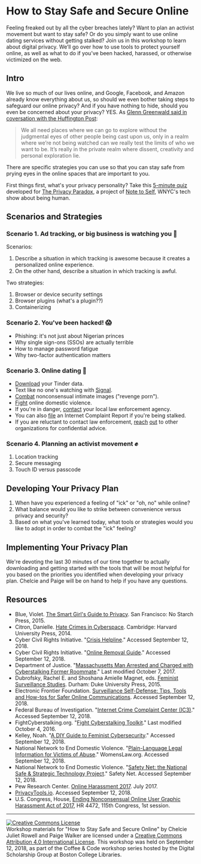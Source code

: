 # How to Stay Safe and Secure Online

Feeling freaked out by all the cyber breaches lately? Want to plan an activist movement but want to stay safe? Or do you simply want to use online dating services without getting stalked? Join us in this workshop to learn about digital privacy. We’ll go over how to use tools to protect yourself online, as well as what to do if you’ve been hacked, harassed, or otherwise victimized on the web.

## Intro

We live so much of our lives online, and Google, Facebook, and Amazon already know everything about us, so should we even bother taking steps to safeguard our online privacy? And if you have nothing to hide, should you even be concerned about your privacy? YES. As [Glenn Greenwald said in coversation with the Huffington Post](https://www.huffingtonpost.com/2014/06/20/glenn-greenwald-privacy_n_5509704.html):

> We all need places where we can go to explore without the judgmental eyes of other people being cast upon us, only in a realm where we’re not being watched can we really test the limits of who we want to be. It’s really in the private realm where dissent, creativity and personal exploration lie.

There are specific strategies you can use so that you can stay safe from prying eyes in the online spaces that are important to you.

First things first, what's your privacy personality? Take this [5-minute quiz](https://wnyc.typeform.com/to/CWAeSB) developed for [The Privacy Paradox](https://project.wnyc.org/privacy-paradox), a project of [Note to Self](https://www.wnycstudios.org/shows/notetoself), WNYC's tech show about being human.

## Scenarios and Strategies

### Scenario 1. Ad tracking, or big business is watching you :eyes:

Scenarios:
1. Describe a situation in which tracking is awesome because it creates a personalized online experience.
2. On the other hand, describe a situation in which tracking is awful.

Two strategies:
1. Browser or device security settings
2. Browser plugins (what's a plugin??)
3. Containerizing

### Scenario 2. You've been hacked! :scream:

* Phishing: it's not just about Nigerian princes
* Why single sign-ons (SSOs) are actually terrible  
* How to manage password fatigue  
* Why two-factor authentication matters  

### Scenario 3. Online dating :love_letter:

* [Download](https://account.gotinder.com/data) your Tinder data.
* Text like no one's watching with [Signal](https://www.signal.org/download).
* [Combat](https://www.cybercivilrights.org) nonconsensual intimate images ("revenge porn").
* [Fight](https://nnedv.org/content/safety-net) online domestic violence.
* If you're in danger, [contact](https://www.bc.edu/offices/bcpd/contact-us.html) your local law enforcement agency.
* You can also [file](https://www.ic3.gov) an Internet Complaint Report if you're being stalked.
* If you are reluctant to contact law enforcement, [reach](https://www.womenslaw.org/) [out](https://www.cybercivilrights.org/ccri-crisis-helpline/) to other organizations for confidential advice.

### Scenario 4. Planning an activist movement :fist:

1. Location tracking
2. Secure messaging
3. Touch ID versus passcode

## Developing Your Privacy Plan

1. When have you experienced a feeling of "ick" or "oh, no" while online?
2. What balance would you like to strike between convenience versus privacy and security?
3. Based on what you've learned today, what tools or strategies would you like to adopt in order to combat the "ick" feeling?

## Implementing Your Privacy Plan

We're devoting the last 30 minutes of our time together to actually downloading and getting started with the tools that will be most helpful for you based on the priorities you identified when developing your privacy plan. Chelcie and Paige will be on hand to help if you have any questions.

## Resources  

* Blue, Violet. [The Smart Girl's Guide to Privacy](http://www.worldcat.org/oclc/943607897). San Francisco: No Starch Press, 2015.
* Citron, Danielle. [Hate Crimes in Cyberspace](http://www.worldcat.org/oclc/1018087656). Cambridge: Harvard University Press, 2014.
* Cyber Civil Rights Initiative. "[Crisis Helpline](https://www.cybercivilrights.org/ccri-crisis-helpline)." Accessed September 12, 2018.
* Cyber Civil Rights Initiative. "[Online Removal Guide](https://www.cybercivilrights.org/online-removal)." Accessed September 12, 2018.
* Department of Justice. "[Massachusetts Man Arrested and Charged with Cyberstalking Former Roommate](https://www.justice.gov/opa/pr/massachusetts-man-arrested-and-charged-cyberstalking-former-roommate)." Last modified October 7, 2017.
* Dubrofsky, Rachel E. and Shoshana Amielle Magnet, eds. [Feminist Surveillance Studies](http://www.worldcat.org/oclc/941724455). Durham: Duke University Press, 2015.
* Electronic Frontier Foundation. [Surveillance Self-Defense: Tips, Tools and How-tos for Safer Online Communications](https://ssd.eff.org). Accessed September 12, 2018.
* Federal Bureau of Investigation. "[Internet Crime Complaint Center (IC3)](https://www.ic3.gov)." Accessed September 12, 2018.  
* FightCyberstalking.org. "[Fight Cyberstalking Toolkit](https://www.fightcyberstalking.org/fight-cyberstalking-toolkit)." Last modified October 4, 2016.
* Kelley, Noah. "[A DIY Guide to Feminist Cybersecurity](https://hackblossom.org/cybersecurity)." Accessed September 12, 2018.  
* National Network to End Domestic Violence. "[Plain-Language Legal Information for Victims of Abuse](https://womenslaw.org)." WomensLaw.org. Accessed September 12, 2018.
* National Network to End Domestic Violence. "[Safety Net: the National Safe & Strategic Technology Project](https://nnedv.org/content/safety-net)." Safety Net. Accessed September 12, 2018.
* Pew Research Center. [Online Harassment 2017](http://www.pewinternet.org/2017/07/11/online-harassment-2017). July 2017.
* [PrivacyTools.io](https://www.privacytools.io). Accessed September 12, 2018.
* U.S. Congress, House, [Ending Nonconsensual Online User Graphic Harassment Act of 2017](https://www.govinfo.gov/app/details/BILLS-115hr4472ih), HR 4472, 115th Congress, 1st session.

---

<a rel="license" href="http://creativecommons.org/licenses/by/4.0/"><img alt="Creative Commons License" style="border-width:0" src="https://i.creativecommons.org/l/by/4.0/88x31.png" /></a><br />Workshop materials for "How to Stay Safe and Secure Online" by Chelcie Juliet Rowell and Paige Walker are licensed under a <a rel="license" href="http://creativecommons.org/licenses/by/4.0/">Creative Commons Attribution 4.0 International License</a>. This workshop was held on September 12, 2018, as part of the Coffee & Code workshop series hosted by the Digital Scholarship Group at Boston College Libraries.
